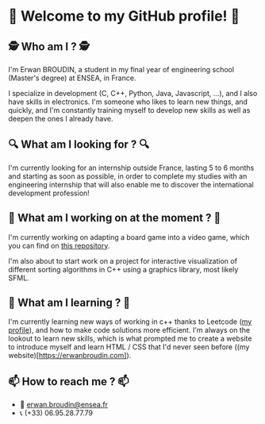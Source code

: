 # 👋 Welcome to my GitHub profile! 👋

## 🕵️ Who am I ? 🕵️
I'm Erwan BROUDIN, a student in my final year of engineering school (Master's degree) at ENSEA, in France.

I specialize in development (C, C++, Python, Java, Javascript, ...), and I also have skills in electronics. I'm someone who likes to learn new things, and quickly, and I'm constantly training myself to develop new skills as well as deepen the ones I already have.

## 🔍 What am I looking for ? 🔍
I'm currently looking for an internship outside France, lasting 5 to 6 months and starting as soon as possible, in order to complete my studies with an engineering internship that will also enable me to discover the international development profession!

## 🔭 What am I working on at the moment ? 🔭
 I'm currently working on adapting a board game into a video game, which you can find on [this repository](https://github.com/Erwan-BR/PLT).

 I'm also about to start work on a project for interactive visualization of different sorting algorithms in C++ using a graphics library, most likely SFML.

## 🌱 What am I learning ? 🌱

I'm currently learning new ways of working in c++ thanks to Leetcode ([my profile](https://leetcode.com/Erwan-Br/)), and how to make code solutions more efficient. I'm always on the lookout to learn new skills, which is what prompted me to create a website to introduce myself and learn HTML / CSS that I'd never seen before ((my website)[https://erwanbroudin.com]).

## 📫 How to reach me ? 📫

- 📧 erwan.broudin@ensea.fr
- 📞 (+33) 06.95.28.77.79

<!--
**Erwan-BR/Erwan-BR** is a ✨ _special_ ✨ repository because its `README.md` (this file) appears on your GitHub profile.

Here are some ideas to get you started:

- 👯 I’m looking to collaborate on ...
- 🤔 I’m looking for help with ...
- 💬 Ask me about ...

- 😄 Pronouns: ...
- ⚡ Fun fact: ...
-->
